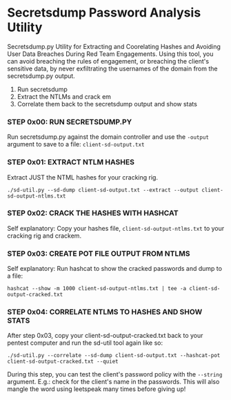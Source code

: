 # Secretsdump Password Analysis Utility
Secretsdump.py Utility for Extracting and Coorelating Hashes and Avoiding User Data Breaches During Red Team Engagements. Using this tool, you can avoid breaching the rules of engagement, or breaching the client's sensitive data, by never exfiltrating the usernames of the domain from the secretsdump.py output. 
1. Run secretsdump
2. Extract the NTLMs and crack em
3. Correlate them back to the secretsdump output and show stats
### STEP 0x00: RUN SECRETSDUMP.PY
Run secretsdump.py against the domain controller and use the `-output` argument to save to a file: `client-sd-output.txt`
### STEP 0x01: EXTRACT NTLM HASHES
Extract JUST the NTML hashes for your cracking rig.
```
./sd-util.py --sd-dump client-sd-output.txt --extract --output client-sd-output-ntlms.txt
```
### STEP 0x02: CRACK THE HASHES WITH HASHCAT
Self explanatory: Copy your hashes file, `client-sd-output-ntlms.txt` to your cracking rig and crackem.
### STEP 0x03: CREATE POT FILE OUTPUT FROM NTLMS
Self explanatory: Run hashcat to show the cracked passwords and dump to a file:
```
hashcat --show -m 1000 client-sd-output-ntlms.txt | tee -a client-sd-output-cracked.txt
```
### STEP 0x04: CORRELATE NTLMS TO HASHES AND SHOW STATS
After step 0x03, copy your client-sd-output-cracked.txt back to your pentest computer and run the sd-util tool again like so:
```
./sd-util.py --correlate --sd-dump client-sd-output.txt --hashcat-pot client-sd-output-cracked.txt --quiet
```
During this step, you can test the client's password policy with the `--string` argument. E.g.: check for the client's name in the passwords. This will also mangle the word using leetspeak many times before giving up!

